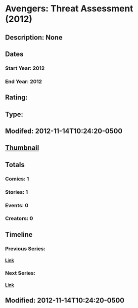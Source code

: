 # Avengers: Threat Assessment (2012)
## Description: None
## Dates
### Start Year: 2012
### End Year: 2012
## Rating: 
## Type: 
## Modifed: 2012-11-14T10:24:20-0500
## [Thumbnail](http://i.annihil.us/u/prod/marvel/i/mg/b/40/image_not_available.jpg)
## Totals
### Comics: 1
### Stories: 1
### Events: 0
### Creators: 0
## Timeline
### Previous Series: 
#### [Link]()
### Next Series: 
#### [Link]()
## Modified: 2012-11-14T10:24:20-0500